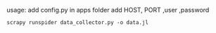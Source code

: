 usage:
    add config.py in apps folder
        add HOST, PORT ,user ,password
    
    scrapy runspider data_collector.py -o data.jl


